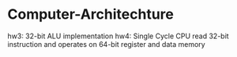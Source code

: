 # Computer-Architechture

hw3: 32-bit ALU implementation
hw4: Single Cycle CPU read 32-bit instruction and operates on 64-bit register and data memory 
